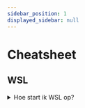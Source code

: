 ```yaml
---
sidebar_position: 1
displayed_sidebar: null
---
```


# Cheatsheet

## WSL

<details>
    <summary>Hoe start ik WSL op?</summary>

- Zoek op je computer naar `WSL` en open het programma.
</details>
